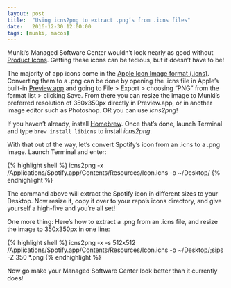 ```yaml
---
layout: post
title:  "Using icns2png to extract .png’s from .icns files"
date:   2016-12-30 12:00:00
tags: [munki, macos]
---
```


Munki’s Managed Software Center wouldn’t look nearly as good without [Product Icons](https://github.com/munki/munki/wiki/Product-Icons). Getting these icons can be tedious, but it doesn’t have to be!

The majority of app icons come in the [Apple Icon Image format (.icns)](https://en.wikipedia.org/wiki/Apple_Icon_Image_format). Converting them to a .png can be done by opening the .icns file in Apple’s built-in [Preview.app](https://en.wikipedia.org/wiki/Preview_(macOS)) and going to File > Export > choosing “PNG” from the format list > clicking Save. From there you can resize the image to Munki’s preferred resolution of 350x350px directly in Preview.app, or in another image editor such as Photoshop. OR you can use _icns2png_!

If you haven’t already, install [Homebrew](http://brew.sh). Once that’s done, launch Terminal and type `brew install libicns` to install _icns2png_.

With that out of the way, let’s convert Spotify’s icon from an .icns to a .png image. Launch Terminal and enter:

{% highlight shell %}
icns2png -x /Applications/Spotify.app/Contents/Resources/Icon.icns -o ~/Desktop/
{% endhighlight %}

The command above will extract the Spotify icon in different sizes to your Desktop. Now resize it, copy it over to your repo’s icons directory, and give yourself a high-five and you’re all set!

One more thing: Here’s how to extract a .png from an .icns file, and resize the image to 350x350px in one line:

{% highlight shell %}
icns2png -x -s 512x512 /Applications/Spotify.app/Contents/Resources/Icon.icns -o ~/Desktop/;sips -Z 350 *.png
{% endhighlight %}

Now go make your Managed Software Center look better than it currently does!